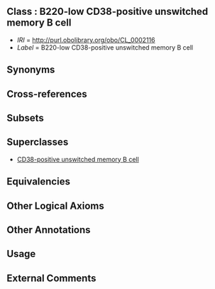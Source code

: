 
## Class : B220-low CD38-positive unswitched memory B cell

 * *IRI* = http://purl.obolibrary.org/obo/CL_0002116
 * *Label* = B220-low CD38-positive unswitched memory B cell

## Synonyms


## Cross-references


## Subsets


## Superclasses

 * [CD38-positive unswitched memory B cell](../../CL/14/CL_0002114.md)

## Equivalencies


## Other Logical Axioms


## Other Annotations


## Usage


## External Comments

